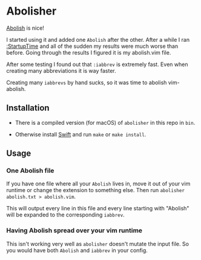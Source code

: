 # Abolisher

[Abolish](https://github.com/tpope/vim-abolish) is nice!

I started using it and added one `Abolish` after the other.
After a while I ran [:StartupTime](https://gihub.com/tweekmonster/startuptime.vim) and all of the sudden my results were much worse than before.
Going through the results I figured it is my abolish.vim file.

After some testing I found out that `:iabbrev` is extremely fast. Even when creating many abbreviations it is way faster.

Creating many `iabbrevs` by hand sucks, so it was time to abolish vim-abolish.

## Installation

* There is a compiled version (for macOS) of `abolisher` in this repo in `bin`.

* Otherwise install [Swift](https://swift.org) and run `make` or `make install`.

## Usage

### One Abolish file

If you have one file where all your `Abolish` lives in, move it out of your vim runtime or change the extension to something else.
Then run `abolisher abolish.txt > abolish.vim`.

This will output every line in this file and every line starting with "Abolish" will be expanded to the corresponding `iabbrev`.

### Having Abolish spread over your vim runtime

This isn't working very well as `abolisher` doesn't mutate the input file. So you would have both `Abolish` and `iabbrev` in your config.

If you want to test `abolisher` nonetheless you can provide it a list of files and it will output only abolished lines

`abolisher . > abolish.vim`

When you want to test your speed improvement you need to remove all "Abolish" lines:

`sed -i '' '/^Abolish/d' **/*.vim`

## Speed improvement

I tested mainly with [tpopes own dotfiles](https://github.com/tpope/tpope/blob/master/.vim/after/plugin/abolish_tpope.vim).

On my machine sourcing this file took **31.3** milliseconds (average over 100 runs with StartupTime).
The corresponding file created with `abolisher` took **1.5** milliseconds to load while still providing the same results.
This is **20** times less.

I still use vim-abolish for its `:S` command and sometimes for `:Abolish` when I need it just in this file/session.
